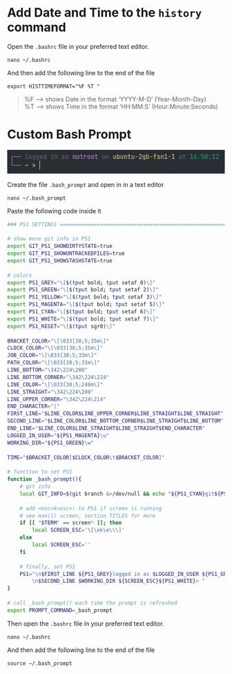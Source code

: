 # Add Date and Time to the ```history``` command

Open the ```.bashrc``` file in your preferred text editor.
```
nano ~/.bashrc
```
And then add the following line to the end of the file
```
export HISTTIMEFORMAT="%F %T "
```
> %F –> shows Date in the format ‘YYYY-M-D’ (Year-Month-Day)  
> %T –> shows Time in the format ‘HH:MM:S’ (Hour:Minute:Seconds)

# Custom Bash Prompt
![](img/custom_prompt.png)  

Create the file ```.bash_prompt``` and open in in a text editor
```
nano ~/.bash_prompt
```
Paste the following code inside it
``` bash
### PS1 SETTINGS =======================================================

# show more git info in PS1
export GIT_PS1_SHOWDIRTYSTATE=true
export GIT_PS1_SHOWUNTRACKEDFILES=true
export GIT_PS1_SHOWSTASHSTATE=true

# colors
export PS1_GREY="\[$(tput bold; tput setaf 0)\]"
export PS1_GREEN="\[$(tput bold; tput setaf 2)\]"
export PS1_YELLOW="\[$(tput bold; tput setaf 3)\]"
export PS1_MAGENTA="\[$(tput bold; tput setaf 5)\]"
export PS1_CYAN="\[$(tput bold; tput setaf 6)\]"
export PS1_WHITE="\[$(tput bold; tput setaf 7)\]"
export PS1_RESET="\[$(tput sgr0)\]"

BRACKET_COLOR="\[\033[38;5;35m\]"
CLOCK_COLOR="\[\033[38;5;35m\]"
JOB_COLOR="\[\033[38;5;33m\]"
PATH_COLOR="\[\033[38;5;33m\]"
LINE_BOTTOM="\342\224\200"
LINE_BOTTOM_CORNER="\342\224\224"
LINE_COLOR="\[\033[38;5;248m\]"
LINE_STRAIGHT="\342\224\200"
LINE_UPPER_CORNER="\342\224\214"
END_CHARACTER="|"
FIRST_LINE="$LINE_COLOR$LINE_UPPER_CORNER$LINE_STRAIGHT$LINE_STRAIGHT"
SECOND_LINE="$LINE_COLOR$LINE_BOTTOM_CORNER$LINE_STRAIGHT$LINE_BOTTOM"
END_LINE="$LINE_COLOR$LINE_STRAIGHT$LINE_STRAIGHT$END_CHARACTER"
LOGGED_IN_USER="${PS1_MAGENTA}\u"
WORKING_DIR="${PS1_GREEN}\w"

TIME="$BRACKET_COLOR[$CLOCK_COLOR\t$BRACKET_COLOR]"

# function to set PS1
function _bash_prompt(){
    # git info
    local GIT_INFO=$(git branch &>/dev/null && echo "${PS1_CYAN}git${PS1_WHITE}:$(__git_ps1 '%s')")

    # add <esc>k<esc>\ to PS1 if screen is running
    # see man(1) screen, section TITLES for more
    if [[ "$TERM" == screen* ]]; then
        local SCREEN_ESC='\[\ek\e\\\]'
    else
        local SCREEN_ESC=''
    fi

    # finally, set PS1
    PS1="\n$FIRST_LINE ${PS1_GREY}logged in as $LOGGED_IN_USER ${PS1_GREY}on${PS1_YELLOW} \h ${PS1_GREY}at $CLOCK_COLOR\t ${GIT_INFO}\
        \n$SECOND_LINE $WORKING_DIR ${SCREEN_ESC}${PS1_WHITE}> "
}

# call _bash_prompt() each time the prompt is refreshed
export PROMPT_COMMAND=_bash_prompt
```

Then open the ```.bashrc``` file in your preferred text editor.
```
nano ~/.bashrc
```
And then add the following line to the end of the file
```
source ~/.bash_prompt
```
